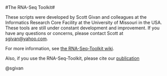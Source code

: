 #The RNA-Seq Toolkit#

These scripts were developed by Scott Givan and colleagues at the Informatics Research Core Facility at the University of Missouri in the USA. These tools are still under constant development and improvement. If you have any questions or concerns, please contact Scott at sgivan@yahoo.com.

For more information, see [the RNA-Seq-Toolkit wiki](https://github.com/sgivan/RNA-Seq-Toolkit/wiki).

Also, if you use the RNA-Seq-Toolkit, please cite our [publication](http://www.springerlink.com/content/mu65310036466275/)

@sgivan


